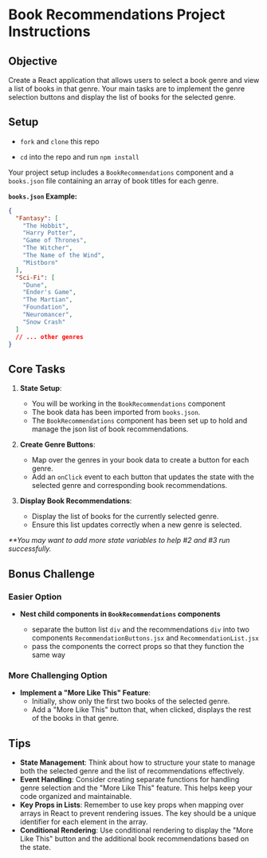 # Book Recommendations Project Instructions

## Objective

Create a React application that allows users to select a book genre and view a list of books in that genre. Your main tasks are to implement the genre selection buttons and display the list of books for the selected genre.

## Setup

- `fork` and `clone` this repo

- `cd` into the repo and run `npm install`

Your project setup includes a `BookRecommendations` component and a `books.json` file containing an array of book titles for each genre.

**`books.json` Example:**

```json
{
  "Fantasy": [
    "The Hobbit",
    "Harry Potter",
    "Game of Thrones",
    "The Witcher",
    "The Name of the Wind",
    "Mistborn"
  ],
  "Sci-Fi": [
    "Dune",
    "Ender's Game",
    "The Martian",
    "Foundation",
    "Neuromancer",
    "Snow Crash"
  ]
  // ... other genres
}
```

## Core Tasks

1. **State Setup**:

   - You will be working in the `BookRecommendations` component
   - The book data has been imported from `books.json`.
   - The `BookRecommendations` component has been set up to hold and manage the json list of book recommendations.

2. **Create Genre Buttons**:

   - Map over the genres in your book data to create a button for each genre.
   - Add an `onClick` event to each button that updates the state with the selected genre and corresponding book recommendations.

3. **Display Book Recommendations**:
   - Display the list of books for the currently selected genre.
   - Ensure this list updates correctly when a new genre is selected.

_\*\*You may want to add more state variables to help #2 and #3 run successfully._

## Bonus Challenge

### Easier Option

- **Nest child components in `BookRecommendations` components**

  - separate the button list `div` and the recommendations `div` into two components `RecommendationButtons.jsx` and `RecommendationList.jsx`
  - pass the components the correct props so that they function the same way

### More Challenging Option

- **Implement a "More Like This" Feature**:
  - Initially, show only the first two books of the selected genre.
  - Add a "More Like This" button that, when clicked, displays the rest of the books in that genre.

## Tips

- **State Management**: Think about how to structure your state to manage both the selected genre and the list of recommendations effectively.
- **Event Handling**: Consider creating separate functions for handling genre selection and the "More Like This" feature. This helps keep your code organized and maintainable.
- **Key Props in Lists**: Remember to use key props when mapping over arrays in React to prevent rendering issues. The key should be a unique identifier for each element in the array.
- **Conditional Rendering**: Use conditional rendering to display the "More Like This" button and the additional book recommendations based on the state.
